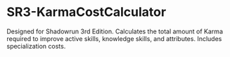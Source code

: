 # SR3-KarmaCostCalculator
Designed for Shadowrun 3rd Edition. Calculates the total amount of Karma required to improve active skills, knowledge skills, and attributes. Includes specialization costs.
